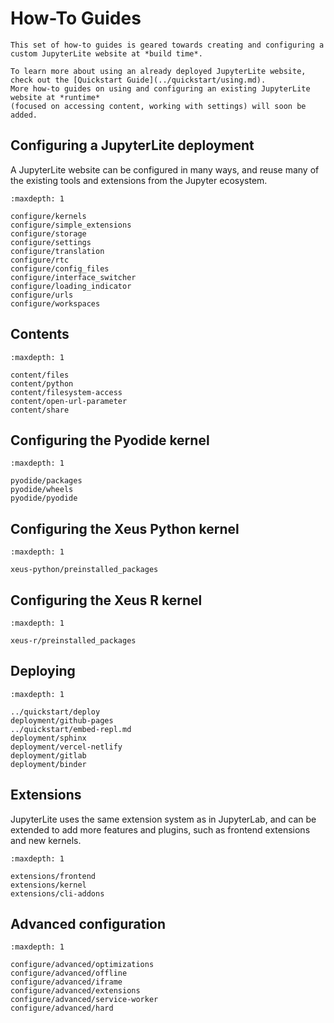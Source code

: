 # How-To Guides

```{note}
This set of how-to guides is geared towards creating and configuring a custom JupyterLite website at *build time*.

To learn more about using an already deployed JupyterLite website, check out the [Quickstart Guide](../quickstart/using.md).
More how-to guides on using and configuring an existing JupyterLite website at *runtime*
(focused on accessing content, working with settings) will soon be added.
```

## Configuring a JupyterLite deployment

A JupyterLite website can be configured in many ways, and reuse many of the existing
tools and extensions from the Jupyter ecosystem.

```{toctree}
:maxdepth: 1

configure/kernels
configure/simple_extensions
configure/storage
configure/settings
configure/translation
configure/rtc
configure/config_files
configure/interface_switcher
configure/loading_indicator
configure/urls
configure/workspaces
```

## Contents

```{toctree}
:maxdepth: 1

content/files
content/python
content/filesystem-access
content/open-url-parameter
content/share
```

## Configuring the Pyodide kernel

```{toctree}
:maxdepth: 1

pyodide/packages
pyodide/wheels
pyodide/pyodide
```

## Configuring the Xeus Python kernel

```{toctree}
:maxdepth: 1

xeus-python/preinstalled_packages
```

## Configuring the Xeus R kernel

```{toctree}
:maxdepth: 1

xeus-r/preinstalled_packages
```

## Deploying

```{toctree}
:maxdepth: 1

../quickstart/deploy
deployment/github-pages
../quickstart/embed-repl.md
deployment/sphinx
deployment/vercel-netlify
deployment/gitlab
deployment/binder
```

## Extensions

JupyterLite uses the same extension system as in JupyterLab, and can be extended to add
more features and plugins, such as frontend extensions and new kernels.

```{toctree}
:maxdepth: 1

extensions/frontend
extensions/kernel
extensions/cli-addons
```

## Advanced configuration

```{toctree}
:maxdepth: 1

configure/advanced/optimizations
configure/advanced/offline
configure/advanced/iframe
configure/advanced/extensions
configure/advanced/service-worker
configure/advanced/hard
```
